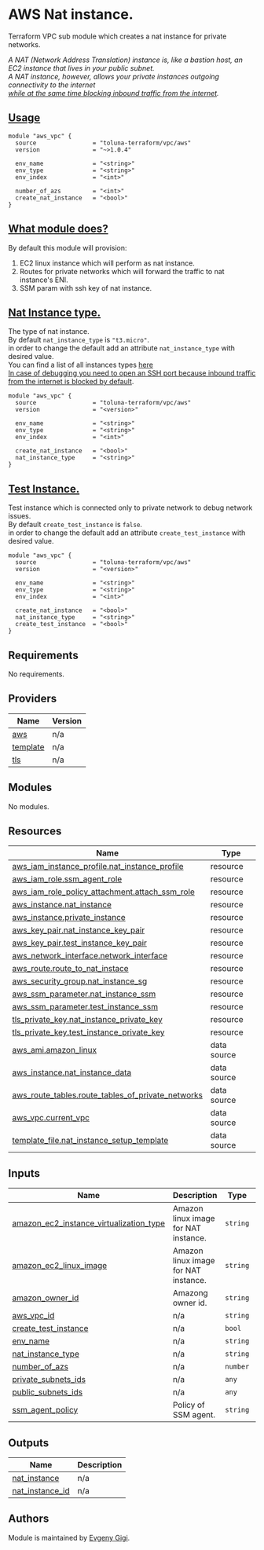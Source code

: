 # AWS Nat instance.

Terraform VPC sub module which creates a nat instance for private networks.<br>

*A NAT (Network Address Translation) instance is, like a bastion host, an EC2 instance that lives in your public subnet.<br>
A NAT instance, however, allows your private instances outgoing connectivity to the internet<br><u>while at the same time blocking inbound traffic from the internet</u>.*

## <ins>Usage</ins>
```hcl
module "aws_vpc" {
  source                = "toluna-terraform/vpc/aws"
  version               = "~>1.0.4"

  env_name              = "<string>"
  env_type              = "<string>"
  env_index             = "<int>"

  number_of_azs         = "<int>"
  create_nat_instance   = "<bool>"
}
```

## <ins>What module does?<ins>
By default this module will provision:
1. EC2 linux instance which will perform as nat instance.
2. Routes for private networks which will forward the traffic to nat instance's ENI.
3. SSM param with ssh key of nat instance.

## <ins>Nat Instance type<ins>.
The type of nat instance.<br>
By default `nat_instance_type` is `"t3.micro"`.<br>
in order to change the default add an attribute `nat_instance_type` with desired value.<br>
You can find a list of all instances types [here](https://aws.amazon.com/ec2/instance-types/)<br>
<u>In case of debugging you need to open an SSH port because inbound traffic from the internet is blocked by default</u>.
```hcl
module "aws_vpc" {
  source                = "toluna-terraform/vpc/aws"
  version               = "<version>"

  env_name              = "<string>"
  env_type              = "<string>"
  env_index             = "<int>"

  create_nat_instance   = "<bool>"
  nat_instance_type     = "<string>"
}
```
## <ins>Test Instance<ins>.
Test instance which is connected only to private network to debug network issues.<br>
By default `create_test_instance` is `false`.<br>
in order to change the default add an attribute `create_test_instance` with desired value.<br>
```hcl
module "aws_vpc" {
  source                = "toluna-terraform/vpc/aws"
  version               = "<version>"

  env_name              = "<string>"
  env_type              = "<string>"
  env_index             = "<int>"

  create_nat_instance   = "<bool>"
  nat_instance_type     = "<string>"
  create_test_instance  = "<bool>"
}
```


## Requirements

No requirements.

## Providers

| Name | Version |
|------|---------|
| <a name="provider_aws"></a> [aws](#provider\_aws) | n/a |
| <a name="provider_template"></a> [template](#provider\_template) | n/a |
| <a name="provider_tls"></a> [tls](#provider\_tls) | n/a |

## Modules

No modules.

## Resources

| Name | Type |
|------|------|
| [aws_iam_instance_profile.nat_instance_profile](https://registry.terraform.io/providers/hashicorp/aws/latest/docs/resources/iam_instance_profile) | resource |
| [aws_iam_role.ssm_agent_role](https://registry.terraform.io/providers/hashicorp/aws/latest/docs/resources/iam_role) | resource |
| [aws_iam_role_policy_attachment.attach_ssm_role](https://registry.terraform.io/providers/hashicorp/aws/latest/docs/resources/iam_role_policy_attachment) | resource |
| [aws_instance.nat_instance](https://registry.terraform.io/providers/hashicorp/aws/latest/docs/resources/instance) | resource |
| [aws_instance.private_instance](https://registry.terraform.io/providers/hashicorp/aws/latest/docs/resources/instance) | resource |
| [aws_key_pair.nat_instance_key_pair](https://registry.terraform.io/providers/hashicorp/aws/latest/docs/resources/key_pair) | resource |
| [aws_key_pair.test_instance_key_pair](https://registry.terraform.io/providers/hashicorp/aws/latest/docs/resources/key_pair) | resource |
| [aws_network_interface.network_interface](https://registry.terraform.io/providers/hashicorp/aws/latest/docs/resources/network_interface) | resource |
| [aws_route.route_to_nat_instace](https://registry.terraform.io/providers/hashicorp/aws/latest/docs/resources/route) | resource |
| [aws_security_group.nat_instance_sg](https://registry.terraform.io/providers/hashicorp/aws/latest/docs/resources/security_group) | resource |
| [aws_ssm_parameter.nat_instance_ssm](https://registry.terraform.io/providers/hashicorp/aws/latest/docs/resources/ssm_parameter) | resource |
| [aws_ssm_parameter.test_instance_ssm](https://registry.terraform.io/providers/hashicorp/aws/latest/docs/resources/ssm_parameter) | resource |
| [tls_private_key.nat_instance_private_key](https://registry.terraform.io/providers/hashicorp/tls/latest/docs/resources/private_key) | resource |
| [tls_private_key.test_instance_private_key](https://registry.terraform.io/providers/hashicorp/tls/latest/docs/resources/private_key) | resource |
| [aws_ami.amazon_linux](https://registry.terraform.io/providers/hashicorp/aws/latest/docs/data-sources/ami) | data source |
| [aws_instance.nat_instance_data](https://registry.terraform.io/providers/hashicorp/aws/latest/docs/data-sources/instance) | data source |
| [aws_route_tables.route_tables_of_private_networks](https://registry.terraform.io/providers/hashicorp/aws/latest/docs/data-sources/route_tables) | data source |
| [aws_vpc.current_vpc](https://registry.terraform.io/providers/hashicorp/aws/latest/docs/data-sources/vpc) | data source |
| [template_file.nat_instance_setup_template](https://registry.terraform.io/providers/hashicorp/template/latest/docs/data-sources/file) | data source |

## Inputs

| Name | Description | Type | Default | Required |
|------|-------------|------|---------|:--------:|
| <a name="input_amazon_ec2_instance_virtualization_type"></a> [amazon\_ec2\_instance\_virtualization\_type](#input\_amazon\_ec2\_instance\_virtualization\_type) | Amazon linux image for NAT instance. | `string` | `"hvm"` | no |
| <a name="input_amazon_ec2_linux_image"></a> [amazon\_ec2\_linux\_image](#input\_amazon\_ec2\_linux\_image) | Amazon linux image for NAT instance. | `string` | `"amzn2-ami-kernel-5.10-hvm-*"` | no |
| <a name="input_amazon_owner_id"></a> [amazon\_owner\_id](#input\_amazon\_owner\_id) | Amazong owner id. | `string` | `"137112412989"` | no |
| <a name="input_aws_vpc_id"></a> [aws\_vpc\_id](#input\_aws\_vpc\_id) | n/a | `string` | n/a | yes |
| <a name="input_create_test_instance"></a> [create\_test\_instance](#input\_create\_test\_instance) | n/a | `bool` | `false` | no |
| <a name="input_env_name"></a> [env\_name](#input\_env\_name) | n/a | `string` | n/a | yes |
| <a name="input_nat_instance_type"></a> [nat\_instance\_type](#input\_nat\_instance\_type) | n/a | `string` | `"t3.micro"` | no |
| <a name="input_number_of_azs"></a> [number\_of\_azs](#input\_number\_of\_azs) | n/a | `number` | n/a | yes |
| <a name="input_private_subnets_ids"></a> [private\_subnets\_ids](#input\_private\_subnets\_ids) | n/a | `any` | n/a | yes |
| <a name="input_public_subnets_ids"></a> [public\_subnets\_ids](#input\_public\_subnets\_ids) | n/a | `any` | n/a | yes |
| <a name="input_ssm_agent_policy"></a> [ssm\_agent\_policy](#input\_ssm\_agent\_policy) | Policy of SSM agent. | `string` | `"arn:aws:iam::aws:policy/AmazonSSMManagedInstanceCore"` | no |

## Outputs

| Name | Description |
|------|-------------|
| <a name="output_nat_instance"></a> [nat\_instance](#output\_nat\_instance) | n/a |
| <a name="output_nat_instance_id"></a> [nat\_instance\_id](#output\_nat\_instance\_id) | n/a |

## Authors

Module is maintained by [Evgeny Gigi](https://github.com/evgenygigi).